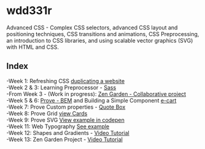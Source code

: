 # wdd331r
Advanced CSS -
Complex CSS selectors, advanced CSS layout and positioning techniques, CSS transitions and animations, CSS Preprocessing, an introduction to CSS libraries, and using scalable vector graphics (SVG) with HTML and CSS.

## Index
-Week 1: Refreshing CSS [duplicating a website](https://bykarol.github.io/wdd331r/week1/week1.html)  
-Week 2 & 3: Learning Preprocessor - [Sass](https://bykarol.github.io/wdd331r/week3/sassProject/scss-demo.html)  
-From Week 3 - (Work in progress): [Zen Garden - Collaborative project](https://github.com/pnyamuda/Zen-Garden)  
-Week 5 & 6: [Prove - BEM](https://bykarol.github.io/wdd331r/week5/index.html) and Building a Simple Component [e-cart](file:///C:/Users/DELL/OneDrive/Documentos/BYUI/Advanced-CSS-WDD331R/wdd331r/week5/index-v2.html)  
-Week 7: Prove Custom properties - [Quote Box](https://bykarol.github.io/wdd331r/week7/index.html)  
-Week 8: Prove Grid [view Cards](https://bykarol.github.io/wdd331r/Week8/index.html)  
-Week 9: Prove SVG [View example in codepen](https://codepen.io/bykarol/pen/wvmMPRL)  
-Week 11: Web Typography [See example](https://bykarol.github.io/wdd331r/week11/indexProve.html)  
-Week 12: Shapes and Gradients - [Video Tutorial](https://youtu.be/21fSYkJMsu8)  
-Week 13: Zen Garden Project - [Video Tutorial](https://youtu.be/LJwEIORwoX8)  

